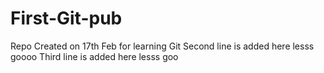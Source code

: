 # First-Git-pub
Repo Created on 17th Feb for learning Git
Second line is added here lesss goooo
Third line is added here lesss goo

